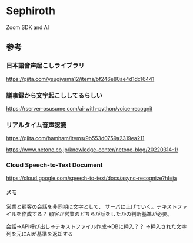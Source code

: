 # Sephiroth
Zoom SDK and AI

## 参考
### 日本語音声起こしライブラリ
https://qiita.com/ysugiyama12/items/bf246e80ae4d1dc16441

### 議事録から文字起こししてるらしい
https://rserver-osusume.com/ai-with-python/voice-recognit

### リアルタイム音声認識
https://qiita.com/hamham/items/9b553d0759a2319ea211

https://www.netone.co.jp/knowledge-center/netone-blog/20220314-1/

### Cloud Speech-to-Text Document
https://cloud.google.com/speech-to-text/docs/async-recognize?hl=ja

#### メモ
営業と顧客の会話を非同期に文字として、
サーバに上げていく。テキストファイルを作成する？
顧客か営業のどちらが話をしたかの判断基準が必要。

会話→API呼び出し→テキストファイル作成→DBに挿入？？
→挿入された文字列を元にAIが基準を返却する

